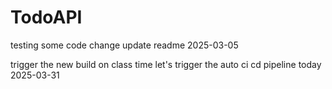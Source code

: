 # TodoAPI

testing some code change
update readme 2025-03-05

trigger the new build on class time
let's trigger the auto ci cd pipeline today 2025-03-31


